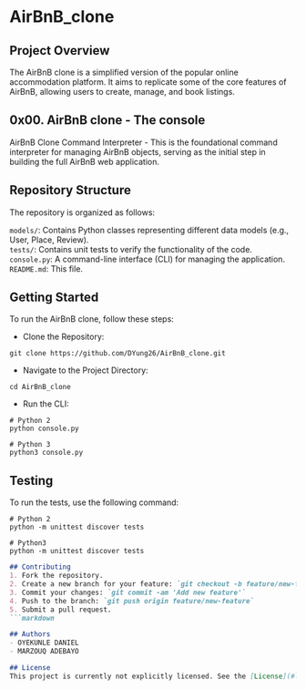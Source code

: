 # AirBnB_clone
## Project Overview
The AirBnB clone is a simplified version of the popular online accommodation platform. It aims to replicate some of the core features of AirBnB, allowing users to create, manage, and book listings.
## 0x00. AirBnB clone - The console
AirBnB Clone Command Interpreter - This is the foundational command interpreter for managing AirBnB objects, serving as the initial step in building the full AirBnB web application.
## Repository Structure
The repository is organized as follows:

`models/`: Contains Python classes representing different data models (e.g., User, Place, Review).  
`tests/`: Contains unit tests to verify the functionality of the code.  
`console.py`: A command-line interface (CLI) for managing the application.  
`README.md`: This file.

## Getting Started
To run the AirBnB clone, follow these steps:

- Clone the Repository:
```
git clone https://github.com/DYung26/AirBnB_clone.git
```
- Navigate to the Project Directory:
```
cd AirBnB_clone
```
- Run the CLI:
```
# Python 2
python console.py
```
```
# Python 3
python3 console.py
```

## Testing
To run the tests, use the following command:
```
# Python 2
python -m unittest discover tests
```
```
# Python3
python -m unittest discover tests
```

```markdown
## Contributing
1. Fork the repository.
2. Create a new branch for your feature: `git checkout -b feature/new-feature`
3. Commit your changes: `git commit -am 'Add new feature'`
4. Push to the branch: `git push origin feature/new-feature`
5. Submit a pull request.
```markdown

## Authors
- OYEKUNLE DANIEL
- MARZOUQ ADEBAYO

## License
This project is currently not explicitly licensed. See the [License](#license) section for more details.
